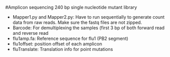 #Amplicon sequencing 240 bp single nucleotide mutant library
* Mapper1.py and Mapper2.py: Have to run sequentially to generate count data from raw reads. Make sure the fastq files are not zipped.
* Barcode: For demultiplexing the samples (first 3 bp of both forward read and reverse read
* flu1amp.fa: Reference sequence for flu1 (PB2 segment)
* flu1offset: position offset of each amplicon
* fluTranslate: Translation info for point mutations
